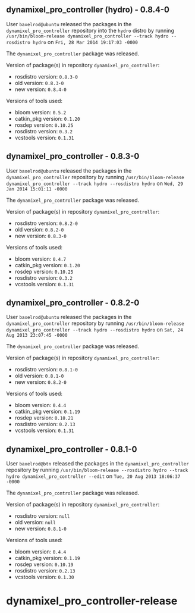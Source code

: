 ## dynamixel_pro_controller (hydro) - 0.8.4-0

User `baxelrod@ubuntu` released the packages in the `dynamixel_pro_controller` repository into the `hydro` distro by running `/usr/bin/bloom-release dynamixel_pro_controller --track hydro --rosdistro hydro` on `Fri, 28 Mar 2014 19:17:03 -0000`

The `dynamixel_pro_controller` package was released.

Version of package(s) in repository `dynamixel_pro_controller`:
- rosdistro version: `0.8.3-0`
- old version: `0.8.3-0`
- new version: `0.8.4-0`

Versions of tools used:
- bloom version: `0.5.2`
- catkin_pkg version: `0.1.20`
- rosdep version: `0.10.25`
- rosdistro version: `0.3.2`
- vcstools version: `0.1.31`


## dynamixel_pro_controller - 0.8.3-0

User `baxelrod@ubuntu` released the packages in the `dynamixel_pro_controller` repository by running `/usr/bin/bloom-release dynamixel_pro_controller --track hydro --rosdistro hydro` on `Wed, 29 Jan 2014 15:01:11 -0000`

The `dynamixel_pro_controller` package was released.

Version of package(s) in repository `dynamixel_pro_controller`:
- rosdistro version: `0.8.2-0`
- old version: `0.8.2-0`
- new version: `0.8.3-0`

Versions of tools used:
- bloom version: `0.4.7`
- catkin_pkg version: `0.1.20`
- rosdep version: `0.10.25`
- rosdistro version: `0.3.2`
- vcstools version: `0.1.31`


## dynamixel_pro_controller - 0.8.2-0

User `baxelrod@ubuntu` released the packages in the `dynamixel_pro_controller` repository by running `/usr/bin/bloom-release dynamixel_pro_controller --track hydro --rosdistro hydro` on `Sat, 24 Aug 2013 23:07:45 -0000`

The `dynamixel_pro_controller` package was released.

Version of package(s) in repository `dynamixel_pro_controller`:
- rosdistro version: `0.8.1-0`
- old version: `0.8.1-0`
- new version: `0.8.2-0`

Versions of tools used:
- bloom version: `0.4.4`
- catkin_pkg version: `0.1.19`
- rosdep version: `0.10.21`
- rosdistro version: `0.2.13`
- vcstools version: `0.1.31`


## dynamixel_pro_controller - 0.8.1-0

User `baxelrod@btn` released the packages in the `dynamixel_pro_controller` repository by running `/usr/bin/bloom-release --rosdistro hydro --track hydro dynamixel_pro_controller --edit` on `Tue, 20 Aug 2013 18:06:37 -0000`

The `dynamixel_pro_controller` package was released.

Version of package(s) in repository `dynamixel_pro_controller`:
- rosdistro version: `null`
- old version: `null`
- new version: `0.8.1-0`

Versions of tools used:
- bloom version: `0.4.4`
- catkin_pkg version: `0.1.19`
- rosdep version: `0.10.19`
- rosdistro version: `0.2.13`
- vcstools version: `0.1.30`


dynamixel_pro_controller-release
================================
